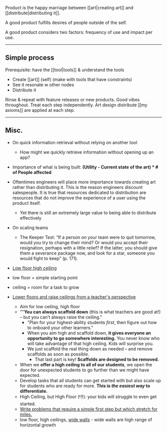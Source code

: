 Product is the happy marriage between [[art|creating art]]  and [[distribute|distributing it]]. 

A good product fulfills desires of people outside of the self.

A good product considers two factors: frequency of use and impact per use. 

---

## Simple process 
Prerequisite: have the [[tool|tools]] & understand the tools

- Create [[art]] (self) (make with tools that have constraints)
- See it resonate w other nodes 
- Distribute it

Rinse & repeat with feature releases or new products.
Good vibes throughout. 
Treat each step independently.
Art design distribute
[[my axioms]] are applied at each step.

---

## Misc.

- On quick information retrieval without relying on another tool
	- How might we quickly retrieve information without opening up an app?

- Importance of what is being built: **(Utility - Current state of the art) * # of People affected**

- Oftentimes engineers will place more importance towards creating art rather than distributing it. This is the reason engineers discount salespeople. It is true that resources dedicated to distribution are resources that do not improve the experience of a user using the product itself. 
	- Yet there is still an extremely large value to being able to distribute effectively

- On scaling teams
	- The Keeper Test: “If a person on your team were to quit tomorrow, would you try to change their mind? Or would you accept their resignation, perhaps with a little relief? If the latter, you should give them a severance package now, and look for a star, someone you would fight to keep” (p. 171).

- [Low floor high ceiling](https://jolibois.substack.com/p/low-floor-high-ceiling)
- low floor = simple starting point
- ceiling = room for a task to grow
- [Lower floors and raise ceilings from a teacher's perspective](https://www.byrdseed.com/to-differentiate-lower-floors-and-raise-ceilings/)
	- Aim for low ceiling, high floor
	- ""**You can always scaffold down** (this is what teachers are good at!) – but you can’t always raise the ceiling."
		- "Plan for your highest-ability students _first_, then figure out how to onboard your other learners." 
		- When you aim high and scaffold down, **it gives everyone an opportunity to go somewhere interesting.** You never know who will take advantage of that high ceiling. Kids will surprise you.
		- We just scaffold the real thing down as needed – and remove scaffolds as soon as possible.
			- That last part is key! **Scaffolds are designed to be removed.**
	- When we **offer a high ceiling to all of our students**, we open the door for unexpected students to go further than we might have expected.
	- Develop tasks that all students can get started with but also scale up for students who are ready for more. **This is _the easiest way_ to differentiate.**
	- High Ceiling, but High Floor (👎): your kids will struggle to even get started.
	- [Write problems that require a simple first step but which stretch for miles.](https://blog.mrmeyer.com/2012/ten-design-principles-for-engaging-math-tasks/)
	- low floor, high ceilings, [wide walls](https://johnumekubo.com/2017/11/09/low-floors-high-ceilings-and-wide-walls/) - wide walls are high range of horizontal growth

